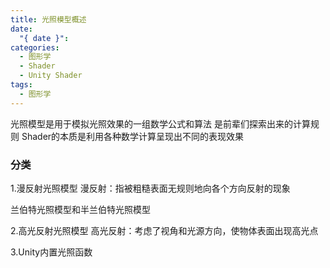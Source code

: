 ```yaml
---
title: 光照模型概述
date:
  "{ date }": 
categories:
  - 图形学
  - Shader
  - Unity Shader
tags:
  - 图形学
---
```

光照模型是用于模拟光照效果的一组数学公式和算法
是前辈们探索出来的计算规则
Shader的本质是利用各种数学计算呈现出不同的表现效果
### 分类
1.漫反射光照模型
漫反射：指被粗糙表面无规则地向各个方向反射的现象

兰伯特光照模型和半兰伯特光照模型

2.高光反射光照模型
高光反射：考虑了视角和光源方向，使物体表面出现高光点

3.Unity内置光照函数



